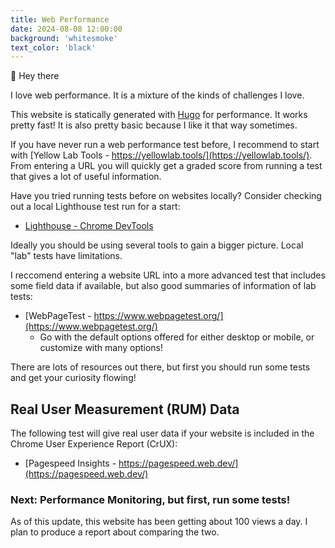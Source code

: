 ```yaml
---
title: Web Performance
date: 2024-08-08 12:00:00
background: 'whitesmoke'
text_color: 'black'
---
```


👋 Hey there

I love web performance. It is a mixture of the kinds of challenges I love.

This website is statically generated with [Hugo](https://gohugo.io/) for performance. It works pretty fast! It is also pretty basic because I like it that way sometimes.  

If you have never run a web performance test before, I recommend to start with [Yellow Lab Tools - https://yellowlab.tools/](https://yellowlab.tools/). From entering a URL you will quickly get a graded score from running a test that gives a lot of useful information.

Have you tried running tests before on websites locally? Consider checking out a local Lighthouse test run for a start:

* [Lighthouse - Chrome DevTools](https://developer.chrome.com/docs/lighthouse/overview/#devtools)

Ideally you should be using several tools to gain a bigger picture. Local "lab" tests have limitations. 

I reccomend entering a website URL into a more advanced test that includes some field data if available, but also good summaries of information of lab tests:

* [WebPageTest - https://www.webpagetest.org/](https://www.webpagetest.org/)
    * Go with the default options offered for either desktop or mobile, or customize with many options!  

There are lots of resources out there, but first you should run some tests and get your curiosity flowing!

## Real User Measurement (RUM) Data

The following test will give real user data if your website is included in the Chrome User Experience Report (CrUX):

* [Pagespeed Insights - https://pagespeed.web.dev/](https://pagespeed.web.dev/)


### Next: Performance Monitoring, but first, run some tests!

As of this update, this website has been getting about 100 views a day. I plan to produce a report about comparing the two. 